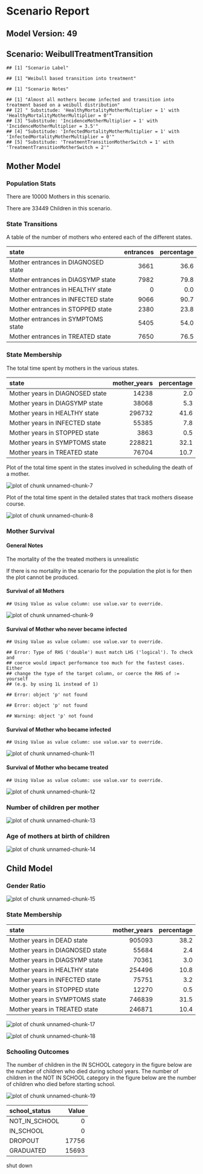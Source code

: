 # Scenario Report




## Model Version: 49
## Scenario: WeibullTreatmentTransition

```
## [1] "Scenario Label"
```

```
## [1] "Weibull based transition into treatment"
```

```
## [1] "Scenario Notes"
```

```
## [1] "Almost all mothers become infected and transition into treatment based on a weibull distribution"
## [2] " Substitude: 'HealthyMortalityMotherMultiplier = 1' with 'HealthyMortalityMotherMultiplier = 0'" 
## [3] "Substitude: 'IncidenceMotherMultiplier = 1' with 'IncidenceMotherMultiplier = 3.5'"              
## [4] "Substitude: 'InfectedMortalityMotherMultiplier = 1' with 'InfectedMortalityMotherMultiplier = 0'"
## [5] "Substitude: 'TreatmentTransitionMotherSwitch = 1' with 'TreatmentTransitionMotherSwitch = 2'"
```

## Mother Model

### Population Stats


There are 10000 Mothers in this scenario.

There are 33449 Children in this scenario.

### State Transitions

A table of the number of mothers who entered each of the different states.


|state                               | entrances| percentage|
|:-----------------------------------|---------:|----------:|
|Mother entrances in DIAGNOSED state |      3661|       36.6|
|Mother entrances in DIAGSYMP state  |      7982|       79.8|
|Mother entrances in HEALTHY state   |         0|        0.0|
|Mother entrances in INFECTED state  |      9066|       90.7|
|Mother entrances in STOPPED state   |      2380|       23.8|
|Mother entrances in SYMPTOMS state  |      5405|       54.0|
|Mother entrances in TREATED state   |      7650|       76.5|

### State Membership

The total time spent by mothers in the various states.


|state                           | mother_years| percentage|
|:-------------------------------|------------:|----------:|
|Mother years in DIAGNOSED state |        14238|        2.0|
|Mother years in DIAGSYMP state  |        38068|        5.3|
|Mother years in HEALTHY state   |       296732|       41.6|
|Mother years in INFECTED state  |        55385|        7.8|
|Mother years in STOPPED state   |         3863|        0.5|
|Mother years in SYMPTOMS state  |       228821|       32.1|
|Mother years in TREATED state   |        76704|       10.7|

Plot of the total time spent in the states involved in scheduling the death of a mother.

![plot of chunk unnamed-chunk-7](figure/WeibullTreatmentTransition/unnamed-chunk-7.png) 

Plot of the total time spent in the detailed states that track mothers disease course.

![plot of chunk unnamed-chunk-8](figure/WeibullTreatmentTransition/unnamed-chunk-8.png) 

### Mother Survival

#### General Notes

The mortality of the the treated mothers is unrealistic

If there is no mortality in the scenario for the population the plot is for then the plot cannot be produced.

#### Survival of all Mothers


```
## Using Value as value column: use value.var to override.
```

![plot of chunk unnamed-chunk-9](figure/WeibullTreatmentTransition/unnamed-chunk-9.png) 

#### Survival of Mother who never became infected


```
## Using Value as value column: use value.var to override.
```

```
## Error: Type of RHS ('double') must match LHS ('logical'). To check and
## coerce would impact performance too much for the fastest cases. Either
## change the type of the target column, or coerce the RHS of := yourself
## (e.g. by using 1L instead of 1)
```

```
## Error: object 'p' not found
```

```
## Error: object 'p' not found
```

```
## Warning: object 'p' not found
```

#### Survival of Mother who became infected


```
## Using Value as value column: use value.var to override.
```

![plot of chunk unnamed-chunk-11](figure/WeibullTreatmentTransition/unnamed-chunk-11.png) 

#### Survival of Mother who became treated


```
## Using Value as value column: use value.var to override.
```

![plot of chunk unnamed-chunk-12](figure/WeibullTreatmentTransition/unnamed-chunk-12.png) 

### Number of children per mother

![plot of chunk unnamed-chunk-13](figure/WeibullTreatmentTransition/unnamed-chunk-13.png) 

### Age of mothers at birth of children

![plot of chunk unnamed-chunk-14](figure/WeibullTreatmentTransition/unnamed-chunk-14.png) 

## Child Model

### Gender Ratio

![plot of chunk unnamed-chunk-15](figure/WeibullTreatmentTransition/unnamed-chunk-15.png) 

### State Membership


|state                           | mother_years| percentage|
|:-------------------------------|------------:|----------:|
|Mother years in DEAD state      |       905093|       38.2|
|Mother years in DIAGNOSED state |        55684|        2.4|
|Mother years in DIAGSYMP state  |        70361|        3.0|
|Mother years in HEALTHY state   |       254496|       10.8|
|Mother years in INFECTED state  |        75751|        3.2|
|Mother years in STOPPED state   |        12270|        0.5|
|Mother years in SYMPTOMS state  |       746839|       31.5|
|Mother years in TREATED state   |       246871|       10.4|

![plot of chunk unnamed-chunk-17](figure/WeibullTreatmentTransition/unnamed-chunk-17.png) 

![plot of chunk unnamed-chunk-18](figure/WeibullTreatmentTransition/unnamed-chunk-18.png) 

### Schooling Outcomes

The number of children in the IN SCHOOL category in the figure below are the number of children who died during school years. The number of children in the NOT IN SCHOOL category in the figure below are the number of children who died before starting school. 

![plot of chunk unnamed-chunk-19](figure/WeibullTreatmentTransition/unnamed-chunk-19.png) 


|school_status | Value|
|:-------------|-----:|
|NOT_IN_SCHOOL |     0|
|IN_SCHOOL     |     0|
|DROPOUT       | 17756|
|GRADUATED     | 15693|

shut down




